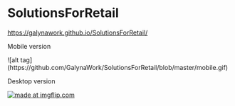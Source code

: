 # SolutionsForRetail
https://galynawork.github.io/SolutionsForRetail/
<br/>
<p>Mobile version</p>
![alt tag](https://github.com/GalynaWork/SolutionsForRetail/blob/master/mobile.gif)

<br/>
<p>Desktop version</p>
<a href="https://imgflip.com/gif/1lo3dj"><img src="https://i.imgflip.com/1lo3dj.gif" title="made at imgflip.com"/></a>

